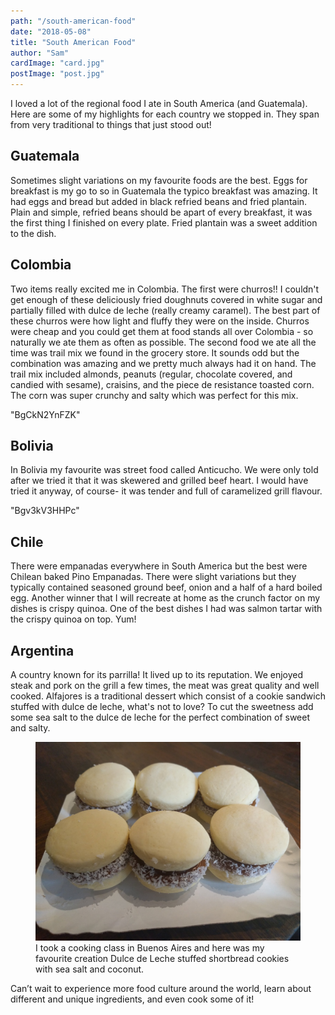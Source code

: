 ```yaml
---
path: "/south-american-food"
date: "2018-05-08"
title: "South American Food"
author: "Sam"
cardImage: "card.jpg"
postImage: "post.jpg"
---
```


I loved a lot of the regional food I ate in South America (and Guatemala). Here are some of my highlights for each country we stopped in. They span from very traditional to things that just stood out!


## Guatemala

Sometimes slight variations on my favourite foods are the best. Eggs for breakfast is my go to so in Guatemala the typico breakfast was amazing. It had eggs and bread but added in black refried beans and fried plantain. Plain and simple, refried beans should be apart of every breakfast, it was the first thing I finished on every plate. Fried plantain was a sweet addition to the dish.


## Colombia

Two items really excited me in Colombia. The first were churros!! I couldn't get enough of these deliciously fried doughnuts covered in white sugar and partially filled with dulce de leche (really creamy caramel). The best part of these churros were how light and fluffy they were on the inside. Churros were cheap and you could get them at food stands all over Colombia - so naturally we ate them as often as possible. The second food we ate all the time was trail mix we found in the grocery store. It sounds odd but the combination was amazing and we pretty much always had it on hand. The trail mix included almonds, peanuts (regular, chocolate covered, and candied with sesame), craisins, and the piece de resistance toasted corn. The corn was super crunchy and salty which was perfect for this mix.

"BgCkN2YnFZK"


## Bolivia

In Bolivia my favourite was street food called Anticucho. We were only told after we tried it that it was skewered and grilled beef heart. I would have tried it anyway, of course- it was tender and full of caramelized grill flavour.

"Bgv3kV3HHPc"


## Chile

There were empanadas everywhere in South America but the best were Chilean baked Pino Empanadas. There were slight variations but they typically contained seasoned ground beef, onion and a half of a hard boiled egg. Another winner that I will recreate at home as the crunch factor on my dishes is crispy quinoa. One of the best dishes I had was salmon tartar with the crispy quinoa on top. Yum!


## Argentina

A country known for its parrilla! It lived up to its reputation. We enjoyed steak and pork on the grill a few times, the meat was great quality and well cooked. Alfajores is a traditional dessert which consist of a cookie sandwich stuffed with dulce de leche, what's not to love? To cut the sweetness add some sea salt to the dulce de leche for the perfect combination of sweet and salty.

<figure>
  <img src="alfajores.jpg"/>
  <figcaption>
    I took a cooking class in Buenos Aires and here was my favourite creation Dulce de Leche stuffed shortbread cookies with sea salt and coconut.
  </figcaption>
</figure>

Can’t wait to experience more food culture around the world, learn about different and unique ingredients, and even cook some of it!
